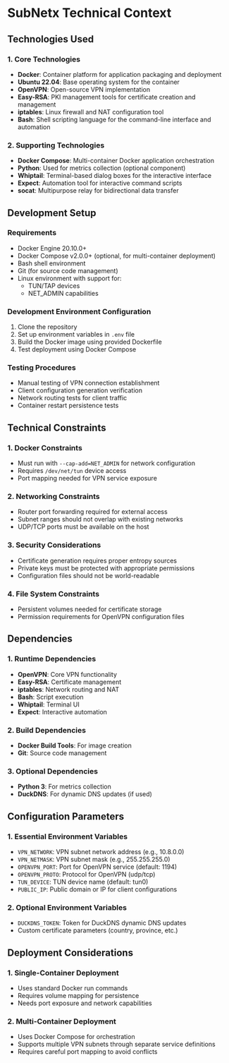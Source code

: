 # SubNetx Technical Context

## Technologies Used

### 1. Core Technologies
- **Docker**: Container platform for application packaging and deployment
- **Ubuntu 22.04**: Base operating system for the container
- **OpenVPN**: Open-source VPN implementation
- **Easy-RSA**: PKI management tools for certificate creation and management
- **iptables**: Linux firewall and NAT configuration tool
- **Bash**: Shell scripting language for the command-line interface and automation

### 2. Supporting Technologies
- **Docker Compose**: Multi-container Docker application orchestration
- **Python**: Used for metrics collection (optional component)
- **Whiptail**: Terminal-based dialog boxes for the interactive interface
- **Expect**: Automation tool for interactive command scripts
- **socat**: Multipurpose relay for bidirectional data transfer

## Development Setup

### Requirements
- Docker Engine 20.10.0+
- Docker Compose v2.0.0+ (optional, for multi-container deployment)
- Bash shell environment
- Git (for source code management)
- Linux environment with support for:
  - TUN/TAP devices
  - NET_ADMIN capabilities

### Development Environment Configuration
1. Clone the repository
2. Set up environment variables in `.env` file
3. Build the Docker image using provided Dockerfile
4. Test deployment using Docker Compose

### Testing Procedures
- Manual testing of VPN connection establishment
- Client configuration generation verification
- Network routing tests for client traffic
- Container restart persistence tests

## Technical Constraints

### 1. Docker Constraints
- Must run with `--cap-add=NET_ADMIN` for network configuration
- Requires `/dev/net/tun` device access
- Port mapping needed for VPN service exposure

### 2. Networking Constraints
- Router port forwarding required for external access
- Subnet ranges should not overlap with existing networks
- UDP/TCP ports must be available on the host

### 3. Security Considerations
- Certificate generation requires proper entropy sources
- Private keys must be protected with appropriate permissions
- Configuration files should not be world-readable

### 4. File System Constraints
- Persistent volumes needed for certificate storage
- Permission requirements for OpenVPN configuration files

## Dependencies

### 1. Runtime Dependencies
- **OpenVPN**: Core VPN functionality
- **Easy-RSA**: Certificate management
- **iptables**: Network routing and NAT
- **Bash**: Script execution
- **Whiptail**: Terminal UI
- **Expect**: Interactive automation

### 2. Build Dependencies
- **Docker Build Tools**: For image creation
- **Git**: Source code management

### 3. Optional Dependencies
- **Python 3**: For metrics collection
- **DuckDNS**: For dynamic DNS updates (if used)

## Configuration Parameters

### 1. Essential Environment Variables
- `VPN_NETWORK`: VPN subnet network address (e.g., 10.8.0.0)
- `VPN_NETMASK`: VPN subnet mask (e.g., 255.255.255.0)
- `OPENVPN_PORT`: Port for OpenVPN service (default: 1194)
- `OPENVPN_PROTO`: Protocol for OpenVPN (udp/tcp)
- `TUN_DEVICE`: TUN device name (default: tun0)
- `PUBLIC_IP`: Public domain or IP for client configurations

### 2. Optional Environment Variables
- `DUCKDNS_TOKEN`: Token for DuckDNS dynamic DNS updates
- Custom certificate parameters (country, province, etc.)

## Deployment Considerations

### 1. Single-Container Deployment
- Uses standard Docker run commands
- Requires volume mapping for persistence
- Needs port exposure and network capabilities

### 2. Multi-Container Deployment
- Uses Docker Compose for orchestration
- Supports multiple VPN subnets through separate service definitions
- Requires careful port mapping to avoid conflicts
